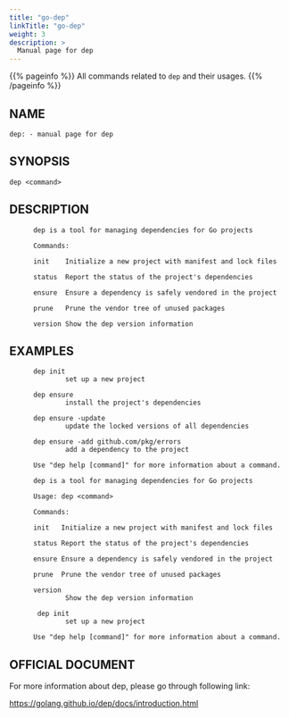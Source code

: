 ```yaml
---
title: "go-dep"
linkTitle: "go-dep"
weight: 3
description: >
  Manual page for dep
---
```


{{% pageinfo %}}
All commands related to `dep` and their usages.
{{% /pageinfo %}}

## NAME

```
dep: - manual page for dep
```

## SYNOPSIS

```
dep <command>
```

## DESCRIPTION

```
      dep is a tool for managing dependencies for Go projects

      Commands:

      init    Initialize a new project with manifest and lock files

      status  Report the status of the project's dependencies

      ensure  Ensure a dependency is safely vendored in the project

      prune   Prune the vendor tree of unused packages

      version Show the dep version information
```

## EXAMPLES

```
      dep init
              set up a new project

      dep ensure
              install the project's dependencies

      dep ensure -update
              update the locked versions of all dependencies

      dep ensure -add github.com/pkg/errors
              add a dependency to the project

      Use "dep help [command]" for more information about a command.

      dep is a tool for managing dependencies for Go projects

      Usage: dep <command>

      Commands:

      init   Initialize a new project with manifest and lock files

      status Report the status of the project's dependencies

      ensure Ensure a dependency is safely vendored in the project

      prune  Prune the vendor tree of unused packages

      version
              Show the dep version information

       dep init
              set up a new project

      Use "dep help [command]" for more information about a command.
```

## OFFICIAL DOCUMENT

For more information about dep, please go through following link:

https://golang.github.io/dep/docs/introduction.html